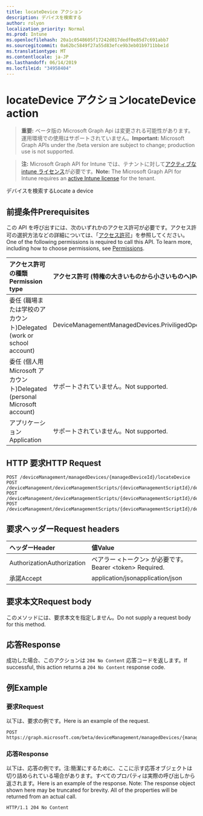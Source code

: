 ```yaml
---
title: locateDevice アクション
description: デバイスを検索する
author: rolyon
localization_priority: Normal
ms.prod: Intune
ms.openlocfilehash: 20a1c0548605f17242d017dedf0e85d7c691abb7
ms.sourcegitcommit: 0a62bc5849f27a55d83efce9b3eb01b9711bbe1d
ms.translationtype: MT
ms.contentlocale: ja-JP
ms.lasthandoff: 06/14/2019
ms.locfileid: "34958404"
---
```

# <a name="locatedevice-action"></a><span data-ttu-id="f1d47-103">locateDevice アクション</span><span class="sxs-lookup"><span data-stu-id="f1d47-103">locateDevice action</span></span>

> <span data-ttu-id="f1d47-104">**重要:** ベータ版の Microsoft Graph Api は変更される可能性があります。運用環境での使用はサポートされていません。</span><span class="sxs-lookup"><span data-stu-id="f1d47-104">**Important:** Microsoft Graph APIs under the /beta version are subject to change; production use is not supported.</span></span>

> <span data-ttu-id="f1d47-105">**注:** Microsoft Graph API for Intune では、テナントに対して[アクティブな intune ライセンス](https://go.microsoft.com/fwlink/?linkid=839381)が必要です。</span><span class="sxs-lookup"><span data-stu-id="f1d47-105">**Note:** The Microsoft Graph API for Intune requires an [active Intune license](https://go.microsoft.com/fwlink/?linkid=839381) for the tenant.</span></span>

<span data-ttu-id="f1d47-106">デバイスを検索する</span><span class="sxs-lookup"><span data-stu-id="f1d47-106">Locate a device</span></span>

## <a name="prerequisites"></a><span data-ttu-id="f1d47-107">前提条件</span><span class="sxs-lookup"><span data-stu-id="f1d47-107">Prerequisites</span></span>
<span data-ttu-id="f1d47-p101">この API を呼び出すには、次のいずれかのアクセス許可が必要です。アクセス許可の選択方法などの詳細については、「[アクセス許可](/graph/permissions-reference)」を参照してください。</span><span class="sxs-lookup"><span data-stu-id="f1d47-p101">One of the following permissions is required to call this API. To learn more, including how to choose permissions, see [Permissions](/graph/permissions-reference).</span></span>

|<span data-ttu-id="f1d47-110">アクセス許可の種類</span><span class="sxs-lookup"><span data-stu-id="f1d47-110">Permission type</span></span>|<span data-ttu-id="f1d47-111">アクセス許可 (特権の大きいものから小さいものへ)</span><span class="sxs-lookup"><span data-stu-id="f1d47-111">Permissions (from most to least privileged)</span></span>|
|:---|:---|
|<span data-ttu-id="f1d47-112">委任 (職場または学校のアカウント)</span><span class="sxs-lookup"><span data-stu-id="f1d47-112">Delegated (work or school account)</span></span>|<span data-ttu-id="f1d47-113">DeviceManagementManagedDevices.PriviligedOperation.All</span><span class="sxs-lookup"><span data-stu-id="f1d47-113">DeviceManagementManagedDevices.PriviligedOperation.All</span></span>|
|<span data-ttu-id="f1d47-114">委任 (個人用 Microsoft アカウント)</span><span class="sxs-lookup"><span data-stu-id="f1d47-114">Delegated (personal Microsoft account)</span></span>|<span data-ttu-id="f1d47-115">サポートされていません。</span><span class="sxs-lookup"><span data-stu-id="f1d47-115">Not supported.</span></span>|
|<span data-ttu-id="f1d47-116">アプリケーション</span><span class="sxs-lookup"><span data-stu-id="f1d47-116">Application</span></span>|<span data-ttu-id="f1d47-117">サポートされていません。</span><span class="sxs-lookup"><span data-stu-id="f1d47-117">Not supported.</span></span>|

## <a name="http-request"></a><span data-ttu-id="f1d47-118">HTTP 要求</span><span class="sxs-lookup"><span data-stu-id="f1d47-118">HTTP Request</span></span>
<!-- {
  "blockType": "ignored"
}
-->
``` http
POST /deviceManagement/managedDevices/{managedDeviceId}/locateDevice
POST /deviceManagement/deviceManagementScripts/{deviceManagementScriptId}/deviceRunStates/{deviceManagementScriptDeviceStateId}/managedDevice/locateDevice
POST /deviceManagement/deviceManagementScripts/{deviceManagementScriptId}/deviceRunStates/{deviceManagementScriptDeviceStateId}/managedDevice/users/{userId}/managedDevices/{managedDeviceId}/locateDevice
POST /deviceManagement/deviceManagementScripts/{deviceManagementScriptId}/deviceRunStates/{deviceManagementScriptDeviceStateId}/managedDevice/detectedApps/{detectedAppId}/managedDevices/{managedDeviceId}/locateDevice
```

## <a name="request-headers"></a><span data-ttu-id="f1d47-119">要求ヘッダー</span><span class="sxs-lookup"><span data-stu-id="f1d47-119">Request headers</span></span>
|<span data-ttu-id="f1d47-120">ヘッダー</span><span class="sxs-lookup"><span data-stu-id="f1d47-120">Header</span></span>|<span data-ttu-id="f1d47-121">値</span><span class="sxs-lookup"><span data-stu-id="f1d47-121">Value</span></span>|
|:---|:---|
|<span data-ttu-id="f1d47-122">Authorization</span><span class="sxs-lookup"><span data-stu-id="f1d47-122">Authorization</span></span>|<span data-ttu-id="f1d47-123">ベアラー &lt;トークン&gt; が必要です。</span><span class="sxs-lookup"><span data-stu-id="f1d47-123">Bearer &lt;token&gt; Required.</span></span>|
|<span data-ttu-id="f1d47-124">承諾</span><span class="sxs-lookup"><span data-stu-id="f1d47-124">Accept</span></span>|<span data-ttu-id="f1d47-125">application/json</span><span class="sxs-lookup"><span data-stu-id="f1d47-125">application/json</span></span>|

## <a name="request-body"></a><span data-ttu-id="f1d47-126">要求本文</span><span class="sxs-lookup"><span data-stu-id="f1d47-126">Request body</span></span>
<span data-ttu-id="f1d47-127">このメソッドには、要求本文を指定しません。</span><span class="sxs-lookup"><span data-stu-id="f1d47-127">Do not supply a request body for this method.</span></span>

## <a name="response"></a><span data-ttu-id="f1d47-128">応答</span><span class="sxs-lookup"><span data-stu-id="f1d47-128">Response</span></span>
<span data-ttu-id="f1d47-129">成功した場合、このアクションは `204 No Content` 応答コードを返します。</span><span class="sxs-lookup"><span data-stu-id="f1d47-129">If successful, this action returns a `204 No Content` response code.</span></span>

## <a name="example"></a><span data-ttu-id="f1d47-130">例</span><span class="sxs-lookup"><span data-stu-id="f1d47-130">Example</span></span>

### <a name="request"></a><span data-ttu-id="f1d47-131">要求</span><span class="sxs-lookup"><span data-stu-id="f1d47-131">Request</span></span>
<span data-ttu-id="f1d47-132">以下は、要求の例です。</span><span class="sxs-lookup"><span data-stu-id="f1d47-132">Here is an example of the request.</span></span>
``` http
POST https://graph.microsoft.com/beta/deviceManagement/managedDevices/{managedDeviceId}/locateDevice
```

### <a name="response"></a><span data-ttu-id="f1d47-133">応答</span><span class="sxs-lookup"><span data-stu-id="f1d47-133">Response</span></span>
<span data-ttu-id="f1d47-p102">以下は、応答の例です。注:簡潔にするために、ここに示す応答オブジェクトは切り詰められている場合があります。すべてのプロパティは実際の呼び出しから返されます。</span><span class="sxs-lookup"><span data-stu-id="f1d47-p102">Here is an example of the response. Note: The response object shown here may be truncated for brevity. All of the properties will be returned from an actual call.</span></span>
``` http
HTTP/1.1 204 No Content
```





